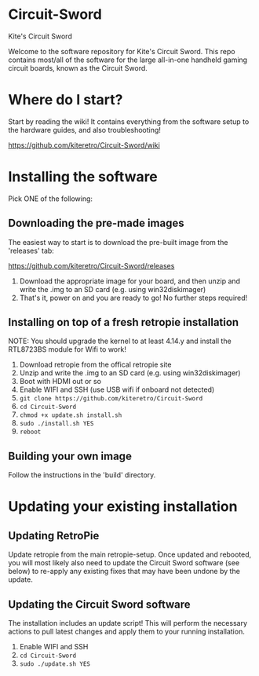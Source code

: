 # Circuit-Sword
Kite's Circuit Sword

Welcome to the software repository for Kite's Circuit Sword. This repo contains most/all of the software for the large all-in-one handheld gaming circuit boards, known as the Circuit Sword.

# Where do I start?
Start by reading the wiki! It contains everything from the software setup to the hardware guides, and also troubleshooting!

https://github.com/kiteretro/Circuit-Sword/wiki

# Installing the software
Pick ONE of the following:

## Downloading the pre-made images
The easiest way to start is to download the pre-built image from the 'releases' tab:

https://github.com/kiteretro/Circuit-Sword/releases

1. Download the appropriate image for your board, and then unzip and write the .img to an SD card (e.g. using win32diskimager)
2. That's it, power on and you are ready to go! No further steps required!

## Installing on top of a fresh retropie installation
NOTE: You should upgrade the kernel to at least 4.14.y and install the RTL8723BS module for Wifi to work!

1. Download retropie from the offical retropie site
2. Unzip and write the .img to an SD card (e.g. using win32diskimager)
3. Boot with HDMI out or so
4. Enable WIFI and SSH (use USB wifi if onboard not detected)
5. `git clone https://github.com/kiteretro/Circuit-Sword`
6. `cd Circuit-Sword`
7. `chmod +x update.sh install.sh`
8. `sudo ./install.sh YES` 
9. `reboot`

## Building your own image
Follow the instructions in the 'build' directory.

# Updating your existing installation
## Updating RetroPie
Update retropie from the main retropie-setup. Once updated and rebooted, you will most likely also need to update the Circuit Sword software (see below) to re-apply any existing fixes that may have been undone by the update.

## Updating the Circuit Sword software
The installation includes an update script! This will perform the necessary actions to pull latest changes and apply them to your running installation.

1. Enable WIFI and SSH
2. `cd Circuit-Sword`
3. `sudo ./update.sh YES`
